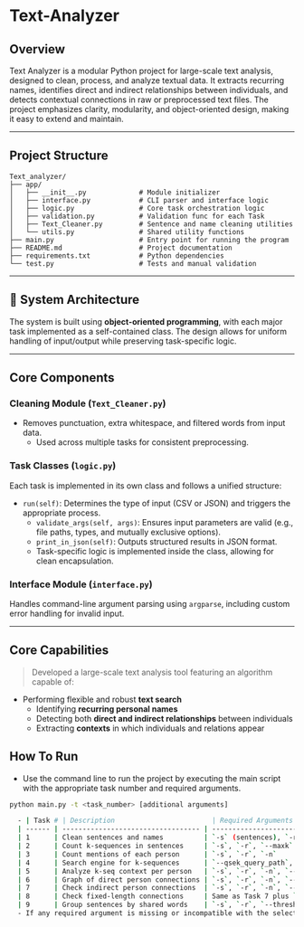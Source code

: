 # Text-Analyzer

## Overview

Text Analyzer is a modular Python project for large-scale text analysis, designed to clean,
process, and analyze textual data. It extracts recurring names, identifies direct and indirect
relationships between individuals, and detects contextual connections in raw or preprocessed
text files.
The project emphasizes clarity, modularity, and object-oriented design, making it easy to extend
and maintain.

---

## Project Structure
```
Text_analyzer/
├── app/
│   ├── __init__.py             # Module initializer
│   ├── interface.py            # CLI parser and interface logic
│   ├── logic.py                # Core task orchestration logic
│   ├── validation.py           # Validation func for each Task
│   ├── Text_Cleaner.py         # Sentence and name cleaning utilities
│   └── utils.py                # Shared utility functions
├── main.py                     # Entry point for running the program
├── README.md                   # Project documentation
├── requirements.txt            # Python dependencies
└── test.py                     # Tests and manual validation
```
---

## 🧠 System Architecture

The system is built using **object-oriented programming**, with each major task implemented
as a self-contained class. The design allows for uniform handling of input/output while
preserving task-specific logic.

---

## Core Components

### Cleaning Module (`Text_Cleaner.py`)
- Removes punctuation, extra whitespace, and filtered words from input data.
  - Used across multiple tasks for consistent preprocessing.

### Task Classes (`logic.py`)
Each task is implemented in its own class and follows a unified structure:
- `run(self)`: Determines the type of input (CSV or JSON) and triggers the appropriate process.
  - `validate_args(self, args)`: Ensures input parameters are valid (e.g., file paths, types, and
     mutually exclusive options).
  - `print_in_json(self)`: Outputs structured results in JSON format.
  - Task-specific logic is implemented inside the class, allowing for clean encapsulation.

### Interface Module (`interface.py`)
Handles command-line argument parsing using `argparse`, including custom error handling for
invalid input.

---

## Core Capabilities

> Developed a large-scale text analysis tool featuring an algorithm capable of:
- Performing flexible and robust **text search**
  - Identifying **recurring personal names**
  - Detecting both **direct and indirect relationships** between individuals
  - Extracting **contexts** in which individuals and relations appear


## How To Run
- Use the command line to run the project by executing the main script with the appropriate task number and required arguments.

```bash
python main.py -t <task_number> [additional arguments]

  - | Task # | Description                        | Required Arguments                                         |
  | ------ | ---------------------------------- | ---------------------------------------------------------- |
  | 1      | Clean sentences and names          | `-s` (sentences), `-r` (remove\_words), `-n` (names)       |
  | 2      | Count k-sequences in sentences     | `-s`, `-r`, `--maxk`                                       |
  | 3      | Count mentions of each person      | `-s`, `-r`, `-n`                                           |
  | 4      | Search engine for k-sequences      | `--qsek_query_path`, `-s`, `-r`                            |
  | 5      | Analyze k-seq context per person   | `-s`, `-r`, `-n`, `--maxk`                                 |
  | 6      | Graph of direct person connections | `-s`, `-r`, `-n`, `--windowsize`, `--threshold`            |
  | 7      | Check indirect person connections  | `-s`, `-r`, `-n`, `--windowsize`, `--threshold`, `--pairs` |
  | 8      | Check fixed-length connections     | Same as Task 7 plus `--fixed_length`                       |
  | 9      | Group sentences by shared words    | `-s`, `-r`, `--threshold`                                  |
  - If any required argument is missing or incompatible with the selected task, the program will print an error message




